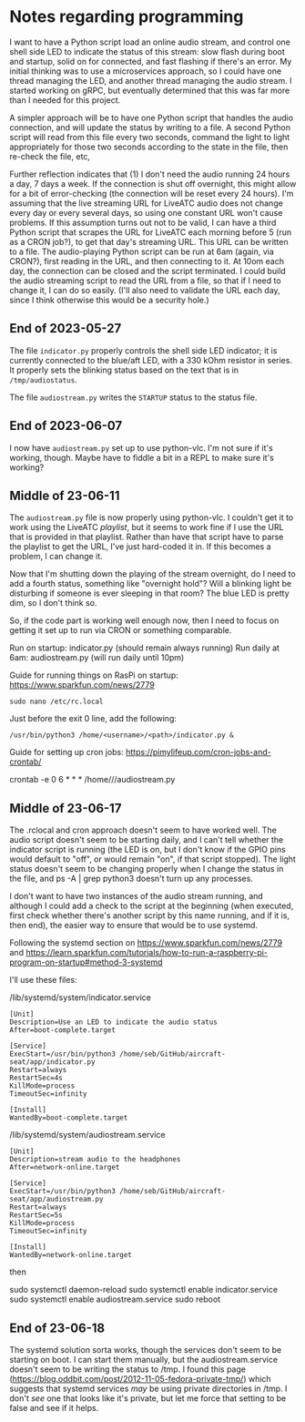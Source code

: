 # Notes regarding programming

I want to have a Python script load an online audio stream, and control one
shell side LED to indicate the status of this stream: slow flash during
boot and startup, solid on for connected, and fast flashing if there's an
error. My initial thinking was to use a microservices approach, so I could
have one thread managing the LED, and another thread managing the audio
stream. I started working on gRPC, but eventually determined that this
was far more than I needed for this project.

A simpler approach will be to have one Python script that handles the audio
connection, and will update the status by writing to a file. A second Python
script will read from this file every two seconds, command the light to light
appropriately for those two seconds according to the state in the file, then
re-check the file, etc,

Further reflection indicates that (1) I don't need the audio running 24 hours
a day, 7 days a week. If the connection is shut off overnight, this might
allow for a bit of error-checking (the connection will be reset every 24 hours).
I'm assuming that the live streaming URL for LiveATC audio does not
change every day or every several days, so using one constant URL won't cause
problems. If this assumption turns out not to be valid, I can have a third Python
script that scrapes the URL for LiveATC each morning before 5 (run as a CRON job?),
to get that day's streaming URL. This URL can be written to a file. The
audio-playing Python script can be run at 6am (again, via CRON?), first reading
in the URL, and then connecting to it. At 10om each day, the connection can be
closed and the script terminated. I could build the audio streaming script to read
the URL from a file, so that if I need to change it, I can do so easily. (I'll
also need to validate the URL each day, since I think otherwise this would be
a security hole.)

## End of 2023-05-27

The file `indicator.py` properly controls the shell side LED indicator; it
is currently connected to the blue/aft LED, with a 330 kOhm resistor in
series. It properly sets the blinking status based on the text that is in
`/tmp/audiostatus`.

The file `audiostream.py` writes the `STARTUP` status to the status file.

## End of 2023-06-07

I now have `audiostream.py` set up to use python-vlc. I'm not sure if it's
working, though. Maybe have to fiddle a bit in a REPL to make sure it's working?

## Middle of 23-06-11

The `audiostream.py` file is now properly using python-vlc. I couldn't
get it to work using the LiveATC *playlist*, but it seems to work fine if I
use the URL that is provided in that playlist. Rather than have that script
have to parse the playlist to get the URL, I've just hard-coded it in. If
this becomes a problem, I can change it.

Now that I'm shutting down the playing of the stream overnight, do I need to
add a fourth status, something like "overnight hold"? Will a blinking light
be disturbing if someone is ever sleeping in that room? The blue LED is pretty
dim, so I don't think so.

So, if the code part is working well enough now, then I need to focus on
getting it set up to run via CRON or something comparable.

Run on startup: indicator.py (should remain always running)
Run daily at 6am: audiostream.py (will run daily until 10pm)

Guide for running things on RasPi on startup: https://www.sparkfun.com/news/2779

```
sudo nano /etc/rc.local
```
Just before the exit 0 line, add the following:
```
/usr/bin/python3 /home/<username>/<path>/indicator.py &
```

Guide for setting up cron jobs: https://pimylifeup.com/cron-jobs-and-crontab/

crontab -e
0 6 * * * /home/<username>/<path>/audiostream.py

## Middle of 23-06-17

The .rclocal and cron approach doesn't seem to have worked well. The audio script doesn't seem
to be starting daily, and I can't tell whether the indicator script is running (the LED is on,
but I don't know if the GPIO pins would default to "off", or would remain "on", if that script
stopped). The light status doesn't seem to be changing properly when I change the status in
the file, and ps -A | grep python3 doesn't turn up any processes.

I don't want to have two instances of the audio stream running, and although I could add a check
to the script at the beginning (when executed, first check whether there's another script by
this name running, and if it is, then end), the easier way to ensure that would be to use
systemd.

Following the systemd section on https://www.sparkfun.com/news/2779 and 
https://learn.sparkfun.com/tutorials/how-to-run-a-raspberry-pi-program-on-startup#method-3-systemd

I'll use these files:

/lib/systemd/system/indicator.service
```quote
[Unit]
Description=Use an LED to indicate the audio status
After=boot-complete.target

[Service]
ExecStart=/usr/bin/python3 /home/seb/GitHub/aircraft-seat/app/indicator.py
Restart=always
RestartSec=4s
KillMode=process
TimeoutSec=infinity

[Install]
WantedBy=boot-complete.target
```

/lib/systemd/system/audiostream.service
```quote
[Unit]
Description=stream audio to the headphones
After=network-online.target

[Service]
ExecStart=/usr/bin/python3 /home/seb/GitHub/aircraft-seat/app/audiostream.py
Restart=always
RestartSec=5s
KillMode=process
TimeoutSec=infinity

[Install]
WantedBy=network-online.target
```

then

sudo systemctl daemon-reload
sudo systemctl enable indicator.service
sudo systemctl enable audiostream.service
sudo reboot

## End of 23-06-18

The systemd solution sorta works, though the services don't seem to be starting on boot. I can start
them manually, but the audiostream.service doesn't seem to be writing the status to /tmp. I found
this page (https://blog.oddbit.com/post/2012-11-05-fedora-private-tmp/) which suggests that systemd
services *may* be using private directories in /tmp. I don't *see* one that looks like it's private,
but let me force that setting to be false and see if it helps.